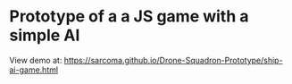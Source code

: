 # Prototype of a a JS game with a simple AI

View demo at:
https://sarcoma.github.io/Drone-Squadron-Prototype/ship-ai-game.html
